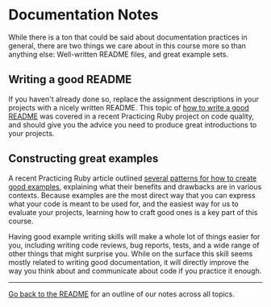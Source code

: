 # Documentation Notes

While there is a ton that could be said about documentation practices in general, there are two things we care about in this course more so than anything else:  Well-written README files, and great example sets.

## Writing a good README

If you haven't already done so, replace the assignment descriptions in your projects with a nicely written README. This topic of [how to write a good README](https://github.com/elm-city-craftworks/code_quality/wiki/Understandability) was covered in a recent Practicing Ruby project on code quality, and should give you the advice you need to produce great introductions to your projects.

## Constructing great examples

A recent Practicing Ruby article outlined [several patterns for how to create good examples](http://practicingruby.com/articles/shared/zbffwcmcltkw), explaining what their benefits and drawbacks are in various contexts. Because examples are the most direct way that you can express what your code is meant to be used for, and the easiest way for us to evaluate your projects, learning how to craft good ones is a key part of this course.

Having good example writing skills will make a whole lot of things easier for you, including writing code reviews, bug reports, tests, and a wide range of other things that might surprise you. While on the surface this skill seems mostly related to writing good documentation, it will directly improve the way you think about and communicate about code if you practice it enough.

<hr/>

[Go back to the
README](https://github.com/mendicant-university/s10-notes/blob/master/README.md)
for an outline of our notes across all topics.
